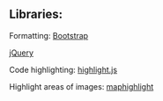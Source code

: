 ## Libraries:

Formatting: [Bootstrap](https://getbootstrap.com/docs/5.1/getting-started/introduction/)

[jQuery](https://learn.jquery.com/)

Code highlighting: [highlight.js](https://highlightjs.org/)

Highlight areas of images: [maphighlight](https://projects.davidlynch.org/maphilight/docs/)
